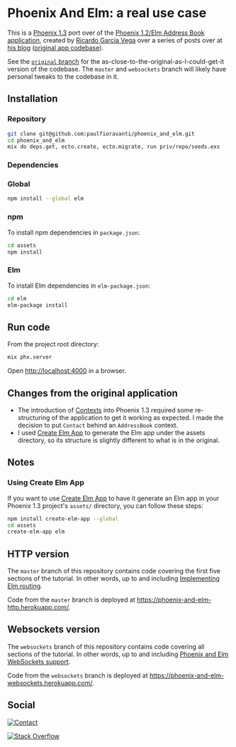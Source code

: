 # Phoenix And Elm: a real use case

This is a [Phoenix 1.3][] port over of the
[Phoenix 1.2/Elm Address Book application][], created by
[Ricardo García Vega][] over a series of posts over at
[his blog][codeloveandboards] ([original app codebase][]).

See the [`original` branch][] for the as-close-to-the-original-as-I-could-get-it
version of the codebase. The `master` and `websockets` branch will likely have
personal tweaks to the codebase in it.

## Installation

### Repository

```sh
git clone git@github.com:paulfioravanti/phoenix_and_elm.git
cd phoenix_and_elm
mix do deps.get, ecto.create, ecto.migrate, run priv/repo/seeds.exs
```

### Dependencies

### Global

```sh
npm install --global elm
```

### npm

To install npm dependencies in `package.json`:

```sh
cd assets
npm install
```

### Elm

To install Elm dependencies in `elm-package.json`:

```sh
cd elm
elm-package install
```

## Run code

From the project root directory:

```sh
mix phx.server
```

Open <http://localhost:4000> in a browser.

## Changes from the original application

- The introduction of [Contexts][] into Phoenix 1.3 required some re-structuring
  of the application to get it working as expected. I made the decision to put
  `Contact` behind an `AddressBook` context.
- I used [Create Elm App][] to generate the Elm app under the assets directory,
  so its structure is slightly different to what is in the original.

## Notes

### Using Create Elm App

If you want to use [Create Elm App][] to have it generate an Elm app in your
Phoenix 1.3 project's `assets/` directory, you can follow these steps:

```sh
npm install create-elm-app --global
cd assets
create-elm-app elm
```

## HTTP version

The `master` branch of this repository contains code covering the first five
sections of the tutorial. In other words, up to and including
[Implementing Elm routing][].

Code from the `master` branch is deployed at
<https://phoenix-and-elm-http.herokuapp.com/>.

## Websockets version

The `websockets` branch of this repository contains code covering all sections
of the tutorial. In other words, up to and including
[Phoenix and Elm WebSockets support][].

Code from the `websockets` branch is deployed at
<https://phoenix-and-elm-websockets.herokuapp.com/>.

## Social

[![Contact][twitter-badge]][twitter-url]

[![Stack Overflow][stackoverflow-badge]][stackoverflow-url]

[codeloveandboards]: http://codeloveandboards.com/
[Contexts]: https://hexdocs.pm/phoenix/contexts.html
[Create Elm App]: https://github.com/halfzebra/create-elm-app
[Implementing Elm routing]: http://codeloveandboards.com/blog/2017/03/07/phoenix-and-elm-a-real-use-case-pt-5/
[`original` branch]: https://github.com/paulfioravanti/phoenix-and-elm/tree/original
[original app codebase]: https://github.com/bigardone/phoenix-and-elm
[Phoenix 1.2/Elm Address Book application]: http://codeloveandboards.com/blog/2017/02/02/phoenix-and-elm-a-real-use-case-pt-1/
[Phoenix 1.3]: http://phoenixframework.org/blog/phoenix-1-3-0-released
[Phoenix and Elm WebSockets support]: http://codeloveandboards.com/blog/2017/03/19/phoenix-and-elm-a-real-use-case-pt-6/
[Ricardo García Vega]: https://twitter.com/bigardone
[stackoverflow-badge]: http://stackoverflow.com/users/flair/567863.png
[stackoverflow-url]: http://stackoverflow.com/users/567863/paul-fioravanti
[twitter-badge]: https://img.shields.io/badge/contact-%40paulfioravanti-blue.svg
[twitter-url]: https://twitter.com/paulfioravanti
